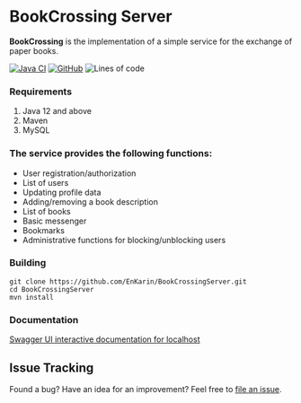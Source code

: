 # BookCrossing Server
**BookCrossing** is the implementation of a simple service for the exchange of paper books.


[![Java CI](https://github.com/EnKarin/BookCrossingServer/actions/workflows/build.yml/badge.svg)](https://github.com/EnKarin/BookCrossingServer/actions/workflows/build.yml)
[![GitHub](https://img.shields.io/badge/license-MIT-green.svg)](https://github.com/EnKarin/BookCrossingServer/blob/master/LICENSE "MIT")
![Lines of code](https://img.shields.io/tokei/lines/github/EnKarin/BookCrossingServer)

### Requirements
1. Java 12 and above
2. Maven
3. MySQL
### The service provides the following functions:
- User registration/authorization
- List of users
- Updating profile data
- Adding/removing a book description
- List of books
- Basic messenger
- Bookmarks
- Administrative functions for blocking/unblocking users
### Building
  ~~~ 
  git clone https://github.com/EnKarin/BookCrossingServer.git
  cd BookCrossingServer
  mvn install 
  ~~~
### Documentation
[Swagger UI interactive documentation for localhost](https://localhost:8443/swagger-ui.html)
## Issue Tracking
Found a bug? Have an idea for an improvement? Feel free to [file an issue](../../issues).
